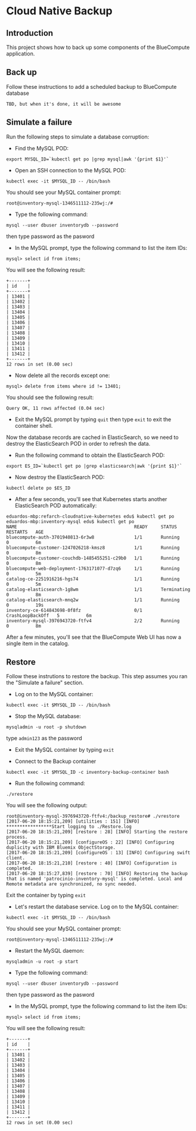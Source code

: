 # Cloud Native Backup

## Introduction

This project shows how to back up some components of the BlueCompute application.

## Back up

Follow these instructions to add a scheduled backup to BlueCompute database

``` TBD, but when it's done, it will be awesome ```

## Simulate a failure

Run the following steps to simulate a database corruption:

* Find the MySQL POD:

```
export MYSQL_ID=`kubectl get po |grep mysql|awk '{print $1}'`
```

* Open an SSH connection to the MySQL POD:

```
kubectl exec -it $MYSQL_ID -- /bin/bash
```

You should see your MySQL container prompt:
```
root@inventory-mysql-1346511112-235wj:/#
```

* Type the following command:
```
mysql --user dbuser inventorydb --password
```
then type password as the pasword

* In the MySQL prompt, type the following command to list the item IDs:

```
mysql> select id from items;
```

You will see the following result:
```
+-------+
| id    |
+-------+
| 13401 |
| 13402 |
| 13403 |
| 13404 |
| 13405 |
| 13406 |
| 13407 |
| 13408 |
| 13409 |
| 13410 |
| 13411 |
| 13412 |
+-------+
12 rows in set (0.00 sec)
```

* Now delete all the records except one:

```
mysql> delete from items where id != 13401;
```

You should see the following result:

```
Query OK, 11 rows affected (0.04 sec)
```

* Exit the MySQL prompt by typing `quit` then type `exit` to exit the container shell.

Now the database records are cached in ElasticSearch, so we need to destroy the ElasticSearch POD in order to refresh the data.

* Run the following command to obtain the ElasticSearch POD:

```
export ES_ID=`kubectl get po |grep elasticsearch|awk '{print $1}'`
```

* Now destroy the ElasticSearch POD:

```
kubectl delete po $ES_ID
```

* After a few seconds, you'll see that Kubernetes starts another ElasticSearch POD automatically:

```
eduardos-mbp:refarch-cloudnative-kubernetes edu$ kubectl get po
eduardos-mbp:inventory-mysql edu$ kubectl get po
NAME                                            READY     STATUS             RESTARTS   AGE
bluecompute-auth-3701940813-6r3w8               1/1       Running            0          6m
bluecompute-customer-1247026218-kmsz8           1/1       Running            0          8m
bluecompute-customer-couchdb-1485455251-c29b0   1/1       Running            0          8m
bluecompute-web-deployment-1763171077-d7zq6     1/1       Running            0          5m
catalog-ce-2251916216-hgs74                     1/1       Running            0          5m
catalog-elasticsearch-1g8wm                     1/1       Terminating        0          8m
catalog-elasticsearch-mnq2w                     1/1       Running            0          19s
inventory-ce-614843698-0f8fz                    0/1       CrashLoopBackOff   5          6m
inventory-mysql-3976943720-ftfv4                2/2       Running            0          8m

```

After a few minutes, you'll see that the BlueCompute Web UI has now a single item in the catalog.

## Restore

Follow these instrutions to restore the backup. This step assumes you ran the "Simulate a failure" section.

* Log on to the MySQL container:

```
kubectl exec -it $MYSQL_ID -- /bin/bash
```

* Stop the MySQL database:
```
mysqladmin -u root -p shutdown
```

type `admin123` as the password

* Exit the MySQL container by typing `exit`

* Connect to the Backup container
```
kubectl exec -it $MYSQL_ID -c inventory-backup-container bash
```

* Run the following command:
```
./vrestore
```

You will see the following output:

```
root@inventory-mysql-3976943720-ftfv4:/backup_restore# ./vrestore
[2017-06-20 18:15:21,209] [utilities : 151] [INFO] *****************Start logging to ./Restore.log
[2017-06-20 18:15:21,209] [restore : 28] [INFO] Starting the restore process.
[2017-06-20 18:15:21,209] [configureOS : 22] [INFO] Configuring duplicity with IBM Bluemix ObjectStorage.
[2017-06-20 18:15:21,209] [configureOS : 13] [INFO] Configuring swift client.
[2017-06-20 18:15:21,210] [restore : 40] [INFO] Configuration is completed.
[2017-06-20 18:15:27,839] [restore : 70] [INFO] Restoring the backup that is named 'patrocinio-inventory-mysql' is completed. Local and Remote metadata are synchronized, no sync needed.
```

Exit the container by typing `exit`

* Let's restart the database service. Log on to the MySQL container:

```
kubectl exec -it $MYSQL_ID -- /bin/bash
```

You should see your MySQL container prompt:
```
root@inventory-mysql-1346511112-235wj:/#
```

* Restart the MySQL daemon:

```
mysqladmin -u root -p start
```

* Type the following command:
```
mysql --user dbuser inventorydb --password
```
then type password as the pasword

* In the MySQL prompt, type the following command to list the item IDs:

```
mysql> select id from items;
```

You will see the following result:
```
+-------+
| id    |
+-------+
| 13401 |
| 13402 |
| 13403 |
| 13404 |
| 13405 |
| 13406 |
| 13407 |
| 13408 |
| 13409 |
| 13410 |
| 13411 |
| 13412 |
+-------+
12 rows in set (0.00 sec)
```



